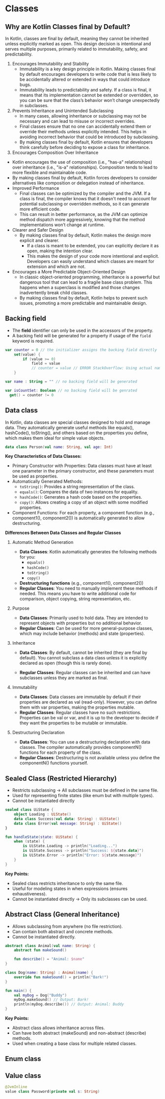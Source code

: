# Classes 


## Why are Kotlin Classes final by Default?
In Kotlin, classes are final by default, meaning they cannot be inherited unless explicitly marked as open. This design decision is intentional and serves multiple purposes, primarily related to immutability, safety, and predictability.

1. Encourages Immutability and Stability 
   - Immutability is a key design principle in Kotlin. Making classes final by default encourages developers to write code that is less likely to be accidentally altered or extended in ways that could introduce bugs. 
   - Immutability leads to predictability and safety. If a class is final, it means that its implementation cannot be extended or overridden, so you can be sure that the class’s behavior won’t change unexpectedly in subclasses.
2. Prevents Inheritance and Unintended Subclassing 
   - In many cases, allowing inheritance or subclassing may not be necessary and can lead to misuse or incorrect overrides. 
   - Final classes ensure that no one can accidentally extend them or override their methods unless explicitly intended. This helps in avoiding incorrect behavior that could be introduced by subclassing. 
   - By making classes final by default, Kotlin ensures that developers think carefully before deciding to expose a class for inheritance.
3. Encourages Composition Over Inheritance
  - Kotlin encourages the use of composition (i.e., "has-a" relationships) over inheritance (i.e., "is-a" relationships). Composition tends to lead to more flexible and maintainable code. 
  - By making classes final by default, Kotlin forces developers to consider alternatives like composition or delegation instead of inheritance.
- Improved Performance
  - Final classes can be optimized by the compiler and the JVM. If a class is final, the compiler knows that it doesn't need to account for potential subclassing or overridden methods, so it can generate more efficient code. 
  - This can result in better performance, as the JVM can optimize method dispatch more aggressively, knowing that the method implementations won’t change at runtime.
- Clearer and Safer Design
  - By making classes final by default, Kotlin makes the design more explicit and clearer. 
    - If a class is meant to be extended, you can explicitly declare it as open, making the intention clear. 
    - This makes the design of your code more intentional and explicit. Developers can easily understand which classes are meant for extension and which are not.
- Encourages a More Predictable Object-Oriented Design
  - In classic object-oriented programming, inheritance is a powerful but dangerous tool that can lead to a fragile base class problem. This happens when a superclass is modified and those changes inadvertently break child classes. 
  - By making classes final by default, Kotlin helps to prevent such issues, promoting a more predictable and maintainable design.

## Backing field

- The **field** identifier can only be used in the accessors of the property.
- A backing field will be generated for a property if usage of the `field` keyword is required.

```kotlin
var counter = 0 // the initializer assigns the backing field directly
    set(value) {
        if (value >= 0)
            field = value
            // counter = value // ERROR StackOverflow: Using actual name 'counter' would make setter recursive
    }

var name : String = "" // no backing field will be generated

var isCountSet: Boolean // no backing field will be genrated
  get() = counter != 0

```

## Data class
In Kotlin, data classes are special classes designed to hold and manage data. They automatically generate useful methods like equals(), hashCode(), toString(), and others based on the properties you define, which makes them ideal for simple value objects.
```kotlin
data class Person(val name: String, val age: Int)
```
**Key Characteristics of Data Classes:**
- Primary Constructor with Properties: Data classes must have at least one parameter in the primary constructor, and these parameters must be used as properties.
- Automatically Generated Methods:
  - `toString()`: Provides a string representation of the class. 
  - `equals()`: Compares the data of two instances for equality. 
  - `hashCode()`: Generates a hash code based on the properties. 
  - `copy()`: Allows creating a copy of an object with some modified properties.
- Component Functions: For each property, a component function (e.g., component1(), component2()) is automatically generated to allow destructuring.


**Differences Between Data Classes and Regular Classes**

1. Automatic Method Generation
   - **Data Classes**: Kotlin automatically generates the following methods for you:
     - `equals()`
     - `hashCode()`
     - `toString()`
     - `copy()`
    - **Destructuring functions** (e.g., component1(), component2())
   - **Regular Classes**: You need to manually implement these methods if needed. This means you have to write additional code for comparison, object copying, string representation, etc.

2. Purpose
   - **Data Classes**: Primarily used to hold data. They are intended to represent objects with properties but no additional behavior.
   - **Regular Classes**: Can be used for more general-purpose classes, which may include behavior (methods) and state (properties).

3. Inheritance
   - **Data Classes**: By default, cannot be inherited (they are final by default). You cannot subclass a data class unless it is explicitly declared as open (though this is rarely done).

   - **Regular Classes**: Regular classes can be inherited and can have subclasses unless they are marked as final.

4. Immutability
   - **Data Classes**: Data classes are immutable by default if their properties are declared as val (read-only). However, you can define them with var properties, making the properties mutable.
   - **Regular Classes**: Regular classes have no such restrictions. Properties can be val or var, and it is up to the developer to decide if they want the properties to be mutable or immutable.

5. Destructuring Declaration
   - **Data Classes**: You can use a destructuring declaration with data classes. The compiler automatically provides componentN() functions for each property of the class.
   - **Regular Classes**: Destructuring is not available unless you define the componentN() functions yourself.


## Sealed Class (Restricted Hierarchy)
- Restricts subclassing → All subclasses must be defined in the same file.
- Used for representing finite states (like enum but with multiple types).
- Cannot be instantiated directly
```kotlin
sealed class UiState {
    object Loading : UiState()
    data class Success(val data: String) : UiState()
    data class Error(val message: String) : UiState()
}

fun handleState(state: UiState) {
    when (state) {
        is UiState.Loading -> println("Loading...")
        is UiState.Success -> println("Success: ${state.data}")
        is UiState.Error -> println("Error: ${state.message}")
    }
}

```
**Key Points:**
- Sealed class restricts inheritance to only the same file.
- Useful for modeling states in when expressions (ensures exhaustiveness).
- Cannot be instantiated directly → Only its subclasses can be used.

## Abstract Class (General Inheritance)
- Allows subclassing from anywhere (no file restriction).
- Can contain both abstract and concrete methods.
- Cannot be instantiated directly.

```kotlin
abstract class Animal(val name: String) {
    abstract fun makeSound()

    fun describe() = "Animal: $name"
}

class Dog(name: String) : Animal(name) {
    override fun makeSound() = println("Bark!")
}

fun main() {
    val myDog = Dog("Buddy")
    myDog.makeSound() // Output: Bark!
    println(myDog.describe()) // Output: Animal: Buddy
}

```
**Key Points:**
- Abstract class allows inheritance across files.
- Can have both abstract (makeSound) and non-abstract (describe) methods.
- Used when creating a base class for multiple related classes.



## Enum class
## Value class

```kotlin
@JvmInline
value class Password(private val s: String)
```